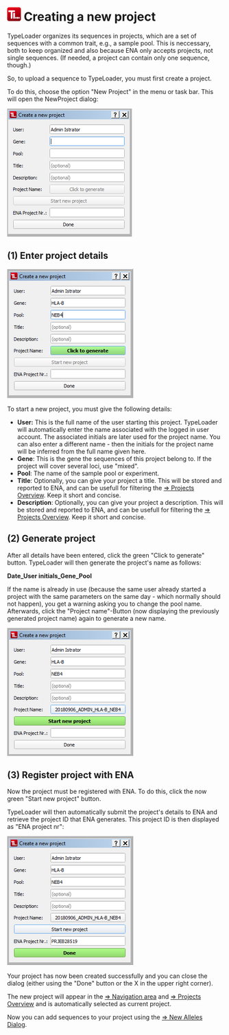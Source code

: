 # ![Icon](images/TypeLoader_32.png) Creating a new project 

TypeLoader organizes its sequences in projects, which are a set of sequences with a common trait, e.g., a sample pool. This is neccessary, both to keep organized and also because ENA only accepts projects, not single sequences. (If needed, a project can contain only one sequence, though.)

So, to upload a sequence to TypeLoader, you must first create a project.

To do this, choose the option "New Project" in the menu or task bar. This will open the NewProject dialog:

![NewProject0](images/new_project0.png)

##  (1) Enter project details
![NewProject0](images/new_project1.png)

To start a new project, you must give the following details:

* **User:** This is the full name of the user starting this project. TypeLoader will automatically enter the name associated with the logged in user account. The associated initials are later used for the project name. You can also enter a different name - then the initials for the project name will be inferred from the full name given here.
* **Gene**: This is the gene the sequences of this project belong to. If the project will cover several loci, use "mixed".
* **Pool**: The name of the sample pool or experiment.
* **Title**: Optionally, you can give your project a title. This will be stored and reported to ENA, and can be usefull for filtering the [=> Projects Overview](overview_projects.md). Keep it short and concise.
* **Description**: Optionally, you can give your project a description. This will be stored and reported to ENA, and can be usefull for filtering the [=> Projects Overview](overview_projects.md). Keep it short and concise.

##  (2) Generate project 
After all details have been entered, click the green "Click to generate" button. TypeLoader will then generate the project's name as follows:

**Date_User initials\_Gene\_Pool**

If the name is already in use (because the same user already started a project with the same parameters on the same day - which normally should not happen), you get a warning asking you to change the pool name. Afterwards, click the "Project name"-Button (now displaying the previously generated project name) again to generate a new name.

![NewProject0](images/new_project2.png)

##  (3) Register project with ENA 
Now the project must be registered with ENA. To do this, click the now green "Start new project" button.

TypeLoader will then automatically submit the project's details to ENA and retrieve the project ID that ENA generates. This project ID is then displayed as "ENA project nr":

![NewProject0](images/new_project3.png)

Your project has now been created successfully and you can close the dialog (either using the "Done" button or the X in the upper right corner).

The new project will appear in the [=> Navigation area](navigation.md) and [=> Projects Overview](overview_projects.md) and is automatically selected as current project.

Now you can add sequences to your project using the [=> New Alleles Dialog](new_allele.md).